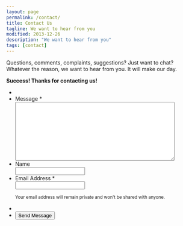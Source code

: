 ```yaml
---
layout: page
permalink: /contact/
title: Contact Us
tagline: We want to hear from you
modified: 2013-12-26
description: "We want to hear from you"
tags: [contact]
---
```


<link rel="stylesheet" href="{{ site.baseurl }}/assets/css/form.min.css">

Questions, comments, complaints, suggestions? Just want to chat? Whatever the reason, we want to hear from you. It will make our day.

<p class="success" id="success"><strong>Success! Thanks&#160;for&#160;contacting&#160;us!</strong></p>

<form id="form1" name="form1" class="page" autocomplete="off" enctype="multipart/form-data" method="post" action="http://getsimpleform.com/messages?form_api_token=e0ab1c7cdb770785fb331c9f49680329">
	<ul>
		<li>
			<input type='hidden' name='redirect_to' value="{{ site.url }}{{ site.baseurl }}/contact/?success" />
		</li>
		<li id="foli1" class="notranslate      ">
			<label class="desc" id="title1" for="Field1"> Message <span id="req_1" class="req">*</span> </label>
			<div>
				<textarea id="Field1" name="Message" class="field textarea medium" spellcheck="true" rows="10" cols="50" tabindex="1" onkeyup="" required></textarea>
			</div>
		</li>
		<li id="foli2" class="notranslate      ">
			<label class="desc" id="title2" for="Field2"> Name </label>
			<div>
				<input id="Field2" name="Name" type="text" class="field text medium" value="" maxlength="255" tabindex="2" onkeyup="" />
			</div>
		</li>
		<li id="foli3" class="notranslate      ">
			<label class="desc" id="title3" for="Field3"> Email Address <span id="req_3" class="req">*</span> </label>
			<div>
				<input id="Field3" name="Email" type="email" spellcheck="false" class="field text large" value="" maxlength="255" tabindex="3" required />
			</div>
			<p class="instruct" id="instruct3"><small>Your email address will remain private and won't be shared with anyone.</small></p>
		</li>
		<li>
			<input id="Validate" name="Validate" type="hidden" class="field text large" value="" maxlength="255" tabindex="6" />
		</li>
		<li class="buttons ">
			<div>
				<input id="saveForm" class="btn" tabindex="4" type="submit" value="Send Message"
				/>
			</div>
		</li>
	</ul>
</form>